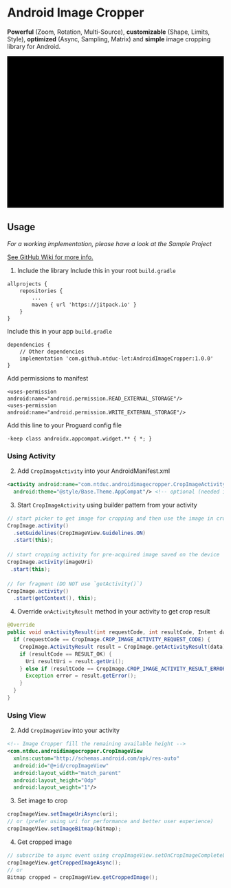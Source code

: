 Android Image Cropper
=======

**Powerful** (Zoom, Rotation, Multi-Source), **customizable** (Shape, Limits, Style), **optimized** (Async, Sampling, Matrix) and **simple** image cropping library for Android.

![Crop](https://github.com/ArthurHub/Android-Image-Cropper/blob/master/art/demo.gif?raw=true)

## Usage
*For a working implementation, please have a look at the Sample Project*

[See GitHub Wiki for more info.](https://github.com/ArthurHub/Android-Image-Cropper/wiki)

1. Include the library
Include this in your root `build.gradle`

```
allprojects {
	repositories {
		...
		maven { url 'https://jitpack.io' }
	}
}
```
Include this in your app `build.gradle`

```
dependencies {
    // Other dependencies
    implementation 'com.github.ntduc-let:AndroidImageCropper:1.0.0'
}
```

Add permissions to manifest

 ```
 <uses-permission android:name="android.permission.READ_EXTERNAL_STORAGE"/>
 <uses-permission android:name="android.permission.WRITE_EXTERNAL_STORAGE"/>
 ```
Add this line to your Proguard config file

```
-keep class androidx.appcompat.widget.** { *; }
```
### Using Activity

2. Add `CropImageActivity` into your AndroidManifest.xml
 ```xml
 <activity android:name="com.ntduc.androidimagecropper.CropImageActivity"
   android:theme="@style/Base.Theme.AppCompat"/> <!-- optional (needed if default theme has no action bar) -->
 ```

3. Start `CropImageActivity` using builder pattern from your activity
 ```java
 // start picker to get image for cropping and then use the image in cropping activity
 CropImage.activity()
   .setGuidelines(CropImageView.Guidelines.ON)
   .start(this);

 // start cropping activity for pre-acquired image saved on the device
 CropImage.activity(imageUri)
  .start(this);

 // for fragment (DO NOT use `getActivity()`)
 CropImage.activity()
   .start(getContext(), this);
 ```

4. Override `onActivityResult` method in your activity to get crop result
 ```java
 @Override
 public void onActivityResult(int requestCode, int resultCode, Intent data) {
   if (requestCode == CropImage.CROP_IMAGE_ACTIVITY_REQUEST_CODE) {
     CropImage.ActivityResult result = CropImage.getActivityResult(data);
     if (resultCode == RESULT_OK) {
       Uri resultUri = result.getUri();
     } else if (resultCode == CropImage.CROP_IMAGE_ACTIVITY_RESULT_ERROR_CODE) {
       Exception error = result.getError();
     }
   }
 }
 ```

### Using View
2. Add `CropImageView` into your activity
 ```xml
 <!-- Image Cropper fill the remaining available height -->
 <com.ntduc.androidimagecropper.CropImageView
   xmlns:custom="http://schemas.android.com/apk/res-auto"
   android:id="@+id/cropImageView"
   android:layout_width="match_parent"
   android:layout_height="0dp"
   android:layout_weight="1"/>
 ```

3. Set image to crop
 ```java
 cropImageView.setImageUriAsync(uri);
 // or (prefer using uri for performance and better user experience)
 cropImageView.setImageBitmap(bitmap);
 ```

4. Get cropped image
 ```java
 // subscribe to async event using cropImageView.setOnCropImageCompleteListener(listener)
 cropImageView.getCroppedImageAsync();
 // or
 Bitmap cropped = cropImageView.getCroppedImage();
 ```
